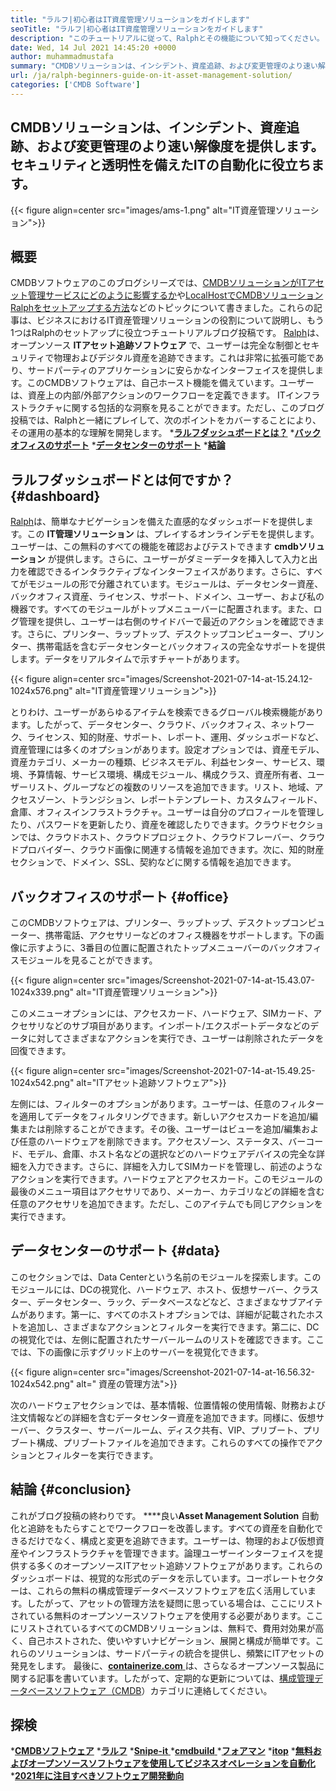 ```yaml
---
title: "ラルフ|初心者はIT資産管理ソリューションをガイドします" 
seoTitle: "ラルフ|初心者はIT資産管理ソリューションをガイドします" 
description: "このチュートリアルに従って、Ralphとその機能について知ってください。 Ralphは、REST API、アセット追跡などを提供するオープンソースITアセット管理ソリューションです。" 
date: Wed, 14 Jul 2021 14:45:20 +0000
author: muhammadmustafa
summary: "CMDBソリューションは、インシデント、資産追跡、および変更管理のより速い解像度を提供します。セキュリティと透明性を備えたITの自動化に役立ちます。" 
url: /ja/ralph-beginners-guide-on-it-asset-management-solution/
categories: ['CMDB Software']
---
```


## CMDBソリューションは、インシデント、資産追跡、および変更管理のより速い解像度を提供します。セキュリティと透明性を備えたITの自動化に役立ちます。

{{< figure align=center src="images/ams-1.png" alt="IT資産管理ソリューション">}}


## **概要**
CMDBソフトウェアのこのブログシリーズでは、[CMDBソリューションがITアセット管理サービスにどのように影響するか][1]や[LocalHostでCMDBソリューションRalphをセットアップする方法][2]などのトピックについて書きました。これらの記事は、ビジネスにおけるIT資産管理ソリューションの役割について説明し、もう1つはRalphのセットアップに役立つチュートリアルブログ投稿です。 [Ralph][3]は、オープンソース **ITアセット追跡ソフトウェア** で、ユーザーは完全な制御とセキュリティで物理およびデジタル資産を追跡できます。これは非常に拡張可能であり、サードパーティのアプリケーションに安らかなインターフェイスを提供します。このCMDBソフトウェアは、自己ホースト機能を備えています。ユーザーは、資産上の内部/外部アクションのワークフローを定義できます。 ITインフラストラクチャに関する包括的な洞察を見ることができます。ただし、このブログ投稿では、Ralphと一緒にプレイして、次のポイントをカバーすることにより、その運用の基本的な理解を開発します。
  ***[ラルフダッシュボードとは？][4]** 
  *[**バックオフィスのサポート**][5]
  ***[データセンターのサポート][6]** 
  *[**結論**][7]

## ラルフダッシュボードとは何ですか？   {#dashboard}
[Ralph][3]は、簡単なナビゲーションを備えた直感的なダッシュボードを提供します。この **IT管理ソリューション** は、プレイするオンラインデモを提供します。ユーザーは、この無料のすべての機能を確認およびテストできます **cmdbソリューション** が提供します。さらに、ユーザーがダミーデータを挿入して入力と出力を確認できるインタラクティブなインターフェイスがあります。さらに、すべてがモジュールの形で分離されています。モジュールは、データセンター資産、バックオフィス資産、ライセンス、サポート、ドメイン、ユーザー、および私の機器です。すべてのモジュールがトップメニューバーに配置されます。また、ログ管理を提供し、ユーザーは右側のサイドバーで最近のアクションを確認できます。さらに、プリンター、ラップトップ、デスクトップコンピューター、プリンター、携帯電話を含むデータセンターとバックオフィスの完全なサポートを提供します。データをリアルタイムで示すチャートがあります。

{{< figure align=center src="images/Screenshot-2021-07-14-at-15.24.12-1024x576.png" alt="IT資産管理ソリューション">}}

とりわけ、ユーザーがあらゆるアイテムを検索できるグローバル検索機能があります。したがって、データセンター、クラウド、バックオフィス、ネットワーク、ライセンス、知的財産、サポート、レポート、運用、ダッシュボードなど、資産管理には多くのオプションがあります。設定オプションでは、資産モデル、資産カテゴリ、メーカーの種類、ビジネスモデル、利益センター、サービス、環境、予算情報、サービス環境、構成モジュール、構成クラス、資産所有者、ユーザーリスト、グループなどの複数のリソースを追加できます。リスト、地域、アクセスゾーン、トランジション、レポートテンプレート、カスタムフィールド、倉庫、オフィスインフラストラクチャ。ユーザーは自分のプロフィールを管理したり、パスワードを更新したり、資産を確認したりできます。クラウドセクションでは、クラウドホスト、クラウドプロジェクト、クラウドフレーバー、クラウドプロバイダー、クラウド画像に関連する情報を追加できます。次に、知的財産セクションで、ドメイン、SSL、契約などに関する情報を追加できます。

## バックオフィスのサポート {#office}
このCMDBソフトウェアは、プリンター、ラップトップ、デスクトップコンピューター、携帯電話、アクセサリーなどのオフィス機器をサポートします。下の画像に示すように、3番目の位置に配置されたトップメニューバーのバックオフィスモジュールを見ることができます。

{{< figure align=center src="images/Screenshot-2021-07-14-at-15.43.07-1024x339.png" alt="IT資産管理ソリューション">}}

このメニューオプションには、アクセスカード、ハードウェア、SIMカード、アクセサリなどのサブ項目があります。インポート/エクスポートデータなどのデータに対してさまざまなアクションを実行でき、ユーザーは削除されたデータを回復できます。

{{< figure align=center src="images/Screenshot-2021-07-14-at-15.49.25-1024x542.png" alt="ITアセット追跡ソフトウェア">}}

左側には、フィルターのオプションがあります。ユーザーは、任意のフィルターを適用してデータをフィルタリングできます。新しいアクセスカードを追加/編集または削除することができます。その後、ユーザーはビューを追加/編集および任意のハードウェアを削除できます。アクセスゾーン、ステータス、バーコード、モデル、倉庫、ホスト名などの選択などのハードウェアデバイスの完全な詳細を入力できます。さらに、詳細を入力してSIMカードを管理し、前述のようなアクションを実行できます。ハードウェアとアクセスカード。このモジュールの最後のメニュー項目はアクセサリであり、メーカー、カテゴリなどの詳細を含む任意のアクセサリを追加できます。ただし、このアイテムでも同じアクションを実行できます。

## データセンターのサポート {#data}
このセクションでは、Data Centerという名前のモジュールを探索します。このモジュールには、DCの視覚化、ハードウェア、ホスト、仮想サーバー、クラスター、データセンター、ラック、データベースなどなど、さまざまなサブアイテムがあります。第一に、すべてのホストオプションでは、詳細が記載されたホストを追加し、さまざまなアクションとフィルターを実行できます。第二に、DCの視覚化では、左側に配置されたサーバールームのリストを確認できます。ここでは、下の画像に示すグリッド上のサーバーを視覚化できます。

{{< figure align=center src="images/Screenshot-2021-07-14-at-16.56.32-1024x542.png" alt=" 資産の管理方法">}}

次のハードウェアセクションでは、基本情報、位置情報の使用情報、財務および注文情報などの詳細を含むデータセンター資産を追加できます。同様に、仮想サーバー、クラスター、サーバールーム、ディスク共有、VIP、プリブート、プリブート構成、プリブートファイルを追加できます。これらのすべての操作でアクションとフィルターを実行できます。

## 結論 {#conclusion}
これがブログ投稿の終わりです。 ****良い**Asset Management Solution** 自動化と追跡をもたらすことでワークフローを改善します。すべての資産を自動化できるだけでなく、構成と変更を追跡できます。ユーザーは、物理的および仮想資産やインフラストラクチャを管理できます。論理ユーザーインターフェイスを提供する多くのオープンソースITアセット追跡ソフトウェアがあります。これらのダッシュボードは、視覚的な形式のデータを示しています。コーポレートセクターは、これらの無料の構成管理データベースソフトウェアを広く活用しています。したがって、アセットの管理方法を疑問に思っている場合は、ここにリストされている無料のオープンソースソフトウェアを使用する必要があります。ここにリストされているすべてのCMDBソリューションは、無料で、費用対効果が高く、自己ホストされた、使いやすいナビゲーション、展開と構成が簡単です。これらのソリューションは、サードパーティの統合を提供し、頻繁にITアセットの発見をします。
最後に、[**containerize.com** ][8]は、さらなるオープンソース製品に関する記事を書いています。したがって、定期的な更新については、[構成管理データベースソフトウェア（CMDB][9]）カテゴリに連絡してください。

## 探検
  ***[CMDBソフトウェア][9]** 
  ***[ラルフ][3]** 
  *[**Snipe-it** ][10]
  *[**cmdbuild** ][11]
  ***[フォアマン][12]** 
  ***[itop][13]** 
  *[**無料およびオープンソースソフトウェアを使用してビジネスオペレーションを自動化**][14]
  ***[2021年に注目すべきソフトウェア開発動向][15]** 

  
[1]: https://blog.containerize.com/cmdb-software/how-cmdb-solution-influences-it-asset-management-services/
[2]: https://blog.containerize.com/cmdb-software/how-to-set-up-cmdb-solution-ralph-on-localhost/
[3]: https://products.containerize.com/cmdb-software/ralph/
[4]: #dashboard
[5]: #office
[6]: #data
[7]: #Conclusion
[8]: https://www.containerize.com/
[9]: https://products.containerize.com/cmdb-software/
[10]: https://products.containerize.com/cmdb-software/snipe-it/
[11]: https://products.containerize.com/cmdb-software/cmdbuild/
[12]: https://products.containerize.com/cmdb-software/foreman/
[13]: https://products.containerize.com/cmdb-software/itop/
[14]: https://blog.containerize.com/blogging/automate-business-operations-using-open-source-software/
[15]: https://blog.containerize.com/blockchain-platforms/software-development-trends-to-look-out-for-in-2021/
